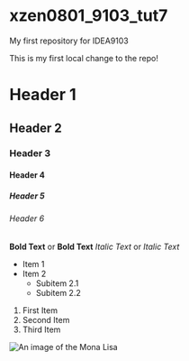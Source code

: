 # xzen0801_9103_tut7

My first repository for IDEA9103

This is my first local change to the repo!

# Header 1
## Header 2
### Header 3
#### Header 4
##### Header 5
###### Header 6

**Bold Text** or __Bold Text__
*Italic Text* or _Italic Text_

- Item 1
- Item 2
  - Subitem 2.1
  - Subitem 2.2

1. First Item
2. Second Item
3. Third Item

![An image of the Mona Lisa](readmeImages/Mona_Lisa_by_Leonardo_da_Vinci_500_x_700.jpg)
